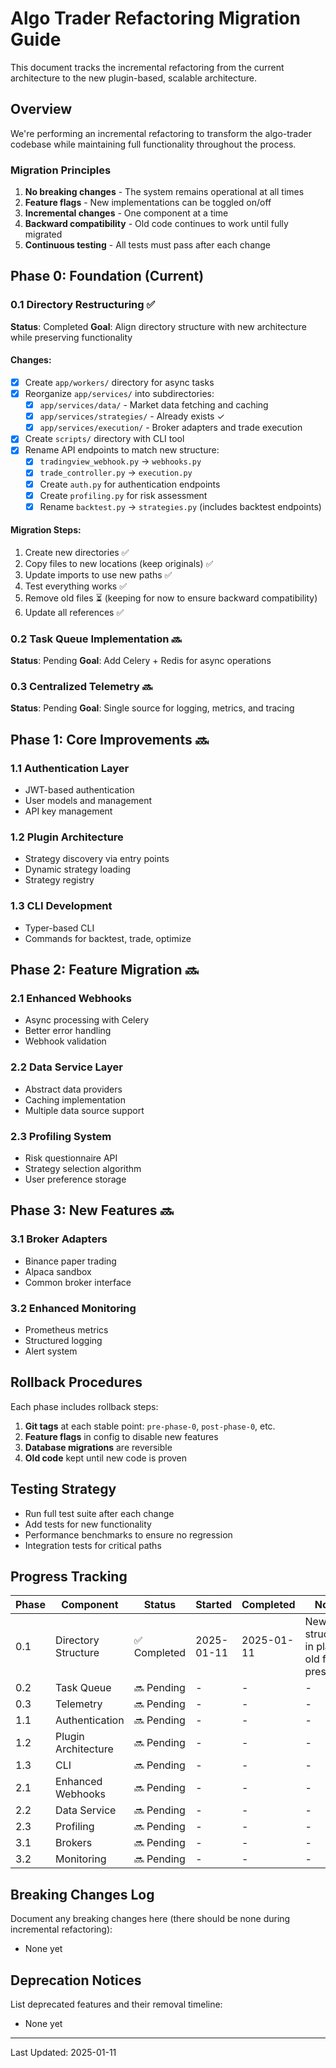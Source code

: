 # Algo Trader Refactoring Migration Guide

This document tracks the incremental refactoring from the current architecture to the new plugin-based, scalable architecture.

## Overview

We're performing an incremental refactoring to transform the algo-trader codebase while maintaining full functionality throughout the process.

### Migration Principles
1. **No breaking changes** - The system remains operational at all times
2. **Feature flags** - New implementations can be toggled on/off
3. **Incremental changes** - One component at a time
4. **Backward compatibility** - Old code continues to work until fully migrated
5. **Continuous testing** - All tests must pass after each change

## Phase 0: Foundation (Current)

### 0.1 Directory Restructuring ✅
**Status**: Completed
**Goal**: Align directory structure with new architecture while preserving functionality

#### Changes:
- [x] Create `app/workers/` directory for async tasks
- [x] Reorganize `app/services/` into subdirectories:
  - [x] `app/services/data/` - Market data fetching and caching
  - [x] `app/services/strategies/` - Already exists ✓
  - [x] `app/services/execution/` - Broker adapters and trade execution
- [x] Create `scripts/` directory with CLI tool
- [x] Rename API endpoints to match new structure:
  - [x] `tradingview_webhook.py` → `webhooks.py`
  - [x] `trade_controller.py` → `execution.py`
  - [x] Create `auth.py` for authentication endpoints
  - [x] Create `profiling.py` for risk assessment
  - [x] Rename `backtest.py` → `strategies.py` (includes backtest endpoints)

#### Migration Steps:
1. Create new directories ✅
2. Copy files to new locations (keep originals) ✅
3. Update imports to use new paths ✅
4. Test everything works ✅
5. Remove old files ⏳ (keeping for now to ensure backward compatibility)
6. Update all references ✅

### 0.2 Task Queue Implementation 🔜
**Status**: Pending
**Goal**: Add Celery + Redis for async operations

### 0.3 Centralized Telemetry 🔜
**Status**: Pending
**Goal**: Single source for logging, metrics, and tracing

## Phase 1: Core Improvements 🔜

### 1.1 Authentication Layer
- JWT-based authentication
- User models and management
- API key management

### 1.2 Plugin Architecture
- Strategy discovery via entry points
- Dynamic strategy loading
- Strategy registry

### 1.3 CLI Development
- Typer-based CLI
- Commands for backtest, trade, optimize

## Phase 2: Feature Migration 🔜

### 2.1 Enhanced Webhooks
- Async processing with Celery
- Better error handling
- Webhook validation

### 2.2 Data Service Layer
- Abstract data providers
- Caching implementation
- Multiple data source support

### 2.3 Profiling System
- Risk questionnaire API
- Strategy selection algorithm
- User preference storage

## Phase 3: New Features 🔜

### 3.1 Broker Adapters
- Binance paper trading
- Alpaca sandbox
- Common broker interface

### 3.2 Enhanced Monitoring
- Prometheus metrics
- Structured logging
- Alert system

## Rollback Procedures

Each phase includes rollback steps:

1. **Git tags** at each stable point: `pre-phase-0`, `post-phase-0`, etc.
2. **Feature flags** in config to disable new features
3. **Database migrations** are reversible
4. **Old code** kept until new code is proven

## Testing Strategy

- Run full test suite after each change
- Add tests for new functionality
- Performance benchmarks to ensure no regression
- Integration tests for critical paths

## Progress Tracking

| Phase | Component | Status | Started | Completed | Notes |
|-------|-----------|--------|---------|-----------|-------|
| 0.1 | Directory Structure | ✅ Completed | 2025-01-11 | 2025-01-11 | New structure in place, old files preserved |
| 0.2 | Task Queue | 🔜 Pending | - | - | - |
| 0.3 | Telemetry | 🔜 Pending | - | - | - |
| 1.1 | Authentication | 🔜 Pending | - | - | - |
| 1.2 | Plugin Architecture | 🔜 Pending | - | - | - |
| 1.3 | CLI | 🔜 Pending | - | - | - |
| 2.1 | Enhanced Webhooks | 🔜 Pending | - | - | - |
| 2.2 | Data Service | 🔜 Pending | - | - | - |
| 2.3 | Profiling | 🔜 Pending | - | - | - |
| 3.1 | Brokers | 🔜 Pending | - | - | - |
| 3.2 | Monitoring | 🔜 Pending | - | - | - |

## Breaking Changes Log

Document any breaking changes here (there should be none during incremental refactoring):

- None yet

## Deprecation Notices

List deprecated features and their removal timeline:

- None yet

---

Last Updated: 2025-01-11
